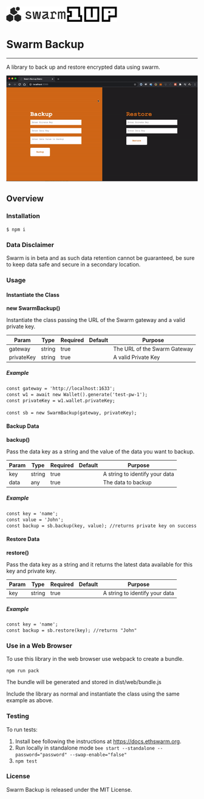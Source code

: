 <p float="left">
	<img src="https://raw.githubusercontent.com/1up-digital/swarm-backup/master/swarm-logo.svg" alt="Swarm" height="40px">        <img src="https://raw.githubusercontent.com/1up-digital/swarm-backup/master/1up-logo.svg" alt="1UP" height="40px">
</p>

# Swarm Backup

<hr>

A library to back up and restore encrypted data using swarm.

![Swarm Backup Demo](demo.gif "Demo")

## Overview

### Installation

`$ npm i`

### Data Disclaimer

Swarm is in beta and as such data retention cannot be guaranteed, be sure to keep data safe and secure in a secondary location.   

### Usage

#### Instantiate the Class

**new SwarmBackup()**

Instantiate the class passing the URL of the Swarm gateway and a valid private key.  

| Param |	Type | Required | Default | Purpose |
| ----- | ---- | -------- | ------- | ------- |
| gateway | string | true |  | The URL of the Swarm Gateway |
| privateKey | string | true | | A valid Private Key |

##### Example

```
const gateway = 'http://localhost:1633';
const w1 = await new Wallet().generate('test-pw-1');
const privateKey = w1.wallet.privateKey;

const sb = new SwarmBackup(gateway, privateKey);
```

#### Backup Data

**backup()**

Pass the data key as a string and the value of the data you want to backup.  

| Param |	Type | Required | Default | Purpose |
| ----- | ---- | -------- | ------- | ------- |
| key | string | true | | A string to identify your data |
| data | any | true | | The data to backup |
 
##### Example

```
const key = 'name';
const value = 'John';
const backup = sb.backup(key, value); //returns private key on success
```

#### Restore Data

**restore()**

Pass the data key as a string and it returns the latest data available for this key and private key.  

| Param |	Type | Required | Default | Purpose |
| ----- | ---- | -------- | ------- | ------- |
| key | string | true |  | A string to identify your data |

##### Example

```
const key = 'name';
const backup = sb.restore(key); //returns "John"
```

### Use in a Web Browser

To use this library in the web browser use webpack to create a bundle.

```
npm run pack
```
The bundle will be generated and stored in dist/web/bundle.js

Include the library as normal and instantiate the class using the same example as above.  

### Testing

To run tests:

1.  Install bee following the instructions at https://docs.ethswarm.org.
2.  Run locally in standalone mode `bee start --standalone --password="password" --swap-enable="false"`
3.  `npm test`

### License

Swarm Backup is released under the MIT License.